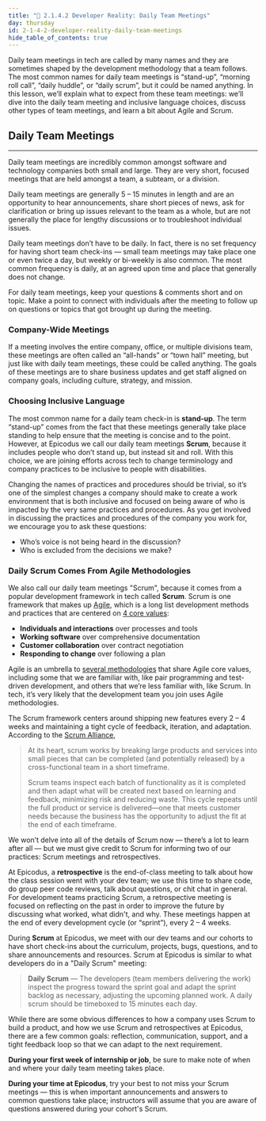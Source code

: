 ```yaml
---
title: "📓 2.1.4.2 Developer Reality: Daily Team Meetings"
day: thursday
id: 2-1-4-2-developer-reality-daily-team-meetings
hide_table_of_contents: true
---
```


Daily team meetings in tech are called by many names and they are sometimes shaped by the development methodology that a team follows. The most common names for daily team meetings is “stand-up”, “morning roll call”, “daily huddle”, or “daily scrum”, but it could be named anything. In this lesson, we’ll explain what to expect from these team meetings: we’ll dive into the daily team meeting and inclusive language choices, discuss other types of team meetings, and learn a bit about Agile and Scrum.

## Daily Team Meetings
---

Daily team meetings are incredibly common amongst software and technology companies both small and large. They are very short, focused meetings that are held amongst a team, a subteam, or a division.

Daily team meetings are generally 5 – 15 minutes in length and are an opportunity to hear announcements, share short pieces of news, ask for clarification or bring up issues relevant to the team as a whole, but are not generally the place for lengthy discussions or to troubleshoot individual issues. 

Daily team meetings don’t have to be daily. In fact, there is no set frequency for having short team check-ins — small team meetings may take place one or even twice a day, but weekly or bi-weekly is also common. The most common frequency is daily, at an agreed upon time and place that generally does not change.

For daily team meetings, keep your questions & comments short and on topic. Make a point to connect with individuals after the meeting to follow up on questions or topics that got brought up during the meeting.

### Company-Wide Meetings

If a meeting involves the entire company, office, or multiple divisions team, these meetings are often called an “all-hands” or “town hall” meeting, but just like with daily team meetings, these could be called anything. The goals of these meetings are to share business updates and get staff aligned on company goals, including culture, strategy, and mission. 

### Choosing Inclusive Language

The most common name for a daily team check-in is **stand-up**. The term “stand-up” comes from the fact that these meetings generally take place standing to help ensure that the meeting is concise and to the point. However, at Epicodus we call our daily team meetings **Scrum**, because it includes people who don’t stand up, but instead sit and roll. With this choice, we are joining efforts across tech to change terminology and company practices to be inclusive to people with disabilities.

Changing the names of practices and procedures should be trivial, so it’s one of the simplest changes a company should make to create a work environment that is both inclusive and focused on being aware of who is impacted by the very same practices and procedures. 
As you get involved in discussing the practices and procedures of the company you work for, we encourage you to ask these questions: 

- Who’s voice is not being heard in the discussion? 
- Who is excluded from the decisions we make?

### Daily Scrum Comes From Agile Methodologies

We also call our daily team meetings "Scrum", because it comes from a popular development framework in tech called **Scrum**. Scrum is one framework that makes up [Agile](https://www.agilealliance.org/agile101/), which is a long list development methods and practices that are centered on [4 core values](https://www.agilealliance.org/agile101/the-agile-manifesto/):

- **Individuals and interactions** over processes and tools
- **Working software** over comprehensive documentation
- **Customer collaboration** over contract negotiation
- **Responding to change** over following a plan

Agile is an umbrella to [several methodologies](https://www.agilealliance.org/agile101/subway-map-to-agile-practices/) that share Agile core values, including some that we are familiar with, like pair programming and test-driven development, and others that we’re less familiar with, like Scrum. In tech, it’s very likely that the development team you join uses Agile methodologies. 

The Scrum framework centers around shipping new features every 2 – 4 weeks and maintaining a tight cycle of feedback, iteration, and adaptation. According to the [Scrum Alliance](https://www.scrumalliance.org/about-scrum),

> At its heart, scrum works by breaking large products and services into small pieces that can be completed (and potentially released) by a cross-functional team in a short timeframe. 
>
> Scrum teams inspect each batch of functionality as it is completed and then adapt what will be created next based on learning and feedback, minimizing risk and reducing waste. This cycle repeats until the full product or service is delivered—one that meets customer needs because the business has the opportunity to adjust the fit at the end of each timeframe.

We won’t delve into all of the details of Scrum now — there’s a lot to learn after all — but we must give credit to Scrum for informing two of our practices: Scrum meetings and retrospectives. 

At Epicodus, a **retrospective** is the end-of-class meeting to talk about how the class session went with your dev team; we use this time to share code, do group peer code reviews, talk about questions, or chit chat in general. For development teams practicing Scrum, a  retrospective meeting is focused on reflecting on the past in order to improve the future by discussing what worked, what didn't, and why. These meetings happen at the end of every development cycle (or “sprint”), every 2 – 4 weeks.

During **Scrum** at Epicodus, we meet with our dev teams and our cohorts to have short check-ins about the curriculum, projects, bugs, questions, and to share announcements and resources. Scrum at Epicodus is similar to what developers do in a "Daily Scrum" meeting:

> **Daily Scrum** — The developers (team members delivering the work) inspect the progress toward the sprint goal and adapt the sprint backlog as necessary, adjusting the upcoming planned work. A daily scrum should be timeboxed to 15 minutes each day. 

While there are some obvious differences to how a company uses Scrum to build a product, and how we use Scrum and retrospectives at Epicodus, there are a few common goals: reflection, communication, support, and a tight feedback loop so that we can adapt to the next requirement.

**During your first week of internship or job**, be sure to make note of when and where your daily team meeting takes place.

**During your time at Epicodus**, try your best to not miss your Scrum meetings — this is when important announcements and answers to common questions take place; instructors will assume that you are aware of questions answered during your cohort's Scrum.



